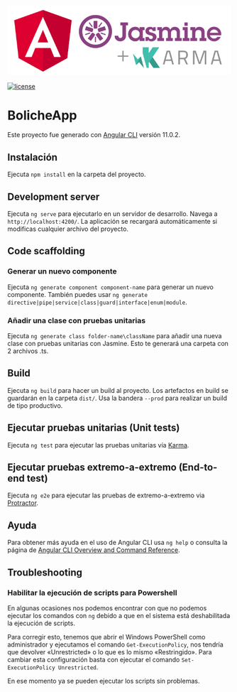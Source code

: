 <p align="center">
  <a href="https://www.culiacan.tecnm.mx/">
    <img src="/src/assets/Jasmine + Karma Logo.png" width="600" title="Angular con Jasmine y Karma">
  </a>
</p>

[![license](https://img.shields.io/badge/license-MIT-red)](LICENSE.md)

# BolicheApp

Este proyecto fue generado con [Angular CLI](https://github.com/angular/angular-cli) versión 11.0.2.

## Instalación

Ejecuta `npm install` en la carpeta del proyecto.

## Development server

Ejecuta `ng serve` para ejecutarlo en un servidor de desarrollo. Navega a `http://localhost:4200/`. La aplicación se recargará automáticamente si modificas cualquier archivo del proyecto. 

## Code scaffolding

### Generar un nuevo componente

Ejecuta `ng generate component component-name` para generar un nuevo componente. También puedes usar `ng generate directive|pipe|service|class|guard|interface|enum|module`.

### Añadir una clase con pruebas unitarias

Ejecuta `ng generate class folder-name\className` para añadir una nueva clase con pruebas unitarias con Jasmine. Esto te generará una carpeta con 2 archivos .ts.

## Build

Ejecuta `ng build` para hacer un build al proyecto. Los artefactos en build se guardarán en la carpeta `dist/`. Usa la bandera `--prod` para realizar un build de tipo productivo.

## Ejecutar pruebas unitarias (Unit tests)

Ejecuta `ng test` para ejecutar las pruebas unitarias vía [Karma](https://karma-runner.github.io).

## Ejecutar pruebas extremo-a-extremo (End-to-end test)

Ejecuta `ng e2e` para ejecutar las pruebas de extremo-a-extremo via [Protractor](http://www.protractortest.org/).

## Ayuda

Para obtener más ayuda en el uso de Angular CLI usa `ng help` o consulta la página de [Angular CLI Overview and Command Reference](https://angular.io/cli).

## Troubleshooting

### Habilitar la ejecución de scripts para Powershell
En algunas ocasiones nos podemos encontrar con que no podemos ejecutar los comandos con `ng` debido a que en el sistema está deshabilitada la ejecución de scripts. 

Para corregir esto, tenemos que abrir el Windows PowerShell como administrador y ejecutamos el comando `Get-ExecutionPolicy`, nos tendría que devolver «Unrestricted» o lo que es lo mismo «Restringido». Para cambiar esta configuración basta con ejecutar el comando `Set-ExecutionPolicy Unrestricted`.

En ese momento ya se pueden ejecutar los scripts sin problemas.
